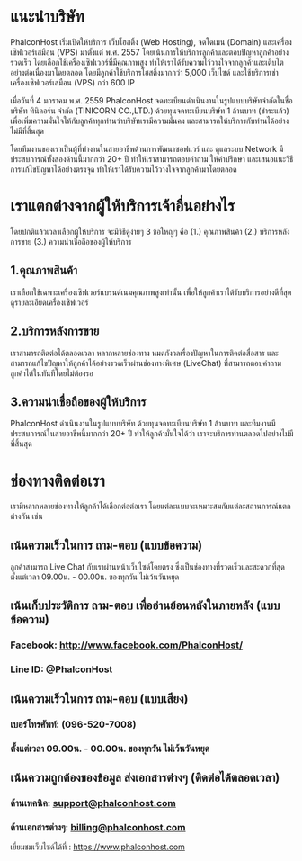 # แนะนำบริษัท
PhalconHost เริ่มเปิดให้บริการ เว็บโฮสติ้ง (Web Hosting), จดโดเมน (Domain) และเครื่องเซิฟเวอร์เสมือน (VPS) มาตั้งแต่ พ.ศ. 2557 โดยเน้นการให้บริการลูกค้าและตอบปัญหาลูกค้าอย่างรวดเร็ว โดยเลือกใช้เครื่องเซิฟเวอร์ที่มีคุณภาพสูง ทำให้เราได้รับความไว้วางใจจากลูกค้าและเติบโตอย่างต่อเนื่องมาโดยตลอด โดยมีลูกค้าใช้บริการโฮสติ้งมากกว่า 5,000 เว็บไซด์ และใช้บริการเช่าเครื่องเซิฟเวอร์เสมือน (VPS) กว่า 600 IP

เมื่อวันที่ 4 มกราคม พ.ศ. 2559 PhalconHost จดทะเบียนดำเนินงานในรูปแบบบริษัทจำกัดในชื่อ บริษัท ทินิคอร์น จำกัด (TINICORN CO.,LTD.) ด้วยทุนจดทะเบียนบริษัท 1 ล้านบาท (ชำระแล้ว) เพื่อเพิ่มความมั่นใจให้กับลูกค้าทุกท่านว่าบริษัทเรามีความมั่นคง และสามารถให้บริการกับท่านได้อย่างไม่มีที่สิ้นสุด

โดยทีมงานของเราเป็นผู้ที่ทำงานในสายอาชีพด้านการพัฒนาซอฟแวร์ และ ดูแลระบบ Network มีประสบการณ์ทั้งสองด้านนี้มากกว่า 20+ ปี ทำให้เราสามารถตอบคำถาม ให้คำปรึกษา และเสนอแนะวิธีการแก้ไขปัญหาได้อย่างตรงจุด ทำให้เราได้รับความไว้วางใจจากลูกค้ามาโดยตลอด


# เราแตกต่างจากผู้ให้บริการเจ้าอื่นอย่างไร
โดยปกติแล้วเวลาเลือกผู้ให้บริการ จะมีวิธีดูง่ายๆ 3 ข้อใหญ่ๆ คือ (1.) คุณภาพสินค้า (2.) บริการหลังการขาย (3.) ความน่าเชื่อถือของผู้ให้บริการ

## 1.คุณภาพสินค้า
เราเลือกใช้เฉพาะเครื่องเซิฟเวอร์แบรนด์เนมคุณภาพสูงเท่านั้น เพื่อให้ลูกค้าเราได้รับบริการอย่างดีที่สุด ดูรายละเอียดเครื่องเซิฟเวอร์
## 2.บริการหลังการขาย
เราสามารถติดต่อได้ตลอดเวลา หลากหลายช่องทาง หมดกังวลเรื่องปัญหาในการติดต่อสื่อสาร และสามารถแก้ไขปัญหาให้ลูกค้าได้อย่างรวดเร็วผ่านช่องทางพิเศษ (LiveChat) ที่สามารถตอบคำถามลูกค้าได้ในทันทีโดยไม่ต้องรอ
## 3.ความน่าเชื่อถือของผู้ให้บริการ
PhalconHost ดำเนินงานในรูปแบบบริษัท ด้วยทุนจดทะเบียนบริษัท 1 ล้านบาท และทีมงานมีประสบการณ์ในสายอาชีพนี้มากกว่า 20+ ปี ทำให้ลูกค้ามั่นใจได้ว่า เราจะบริการท่านตลอดไปอย่างไม่มีที่สิ้นสุด

# ช่องทางติดต่อเรา
เรามีหลากหลายช่องทางให้ลูกค้าได้เลือกต่อต่อเรา โดยแต่ละแบบจะเหมาะสมกับแต่ละสถานการณ์แตกต่างกัน เช่น

## เน้นความเร็วในการ ถาม-ตอบ (แบบข้อความ)
ลูกค้าสามารถ Live Chat กับเราผ่านหน้าเว็บไซด์โดยตรง ซึ่งเป็นช่องทางที่รวดเร็วและสะดวกที่สุด
ตั้งแต่เวลา 09.00น. - 00.00น. ของทุกวัน ไม่เว้นวันหยุด

## เน้นเก็บประวัติการ ถาม-ตอบ เพื่ออ่านย้อนหลังในภายหลัง (แบบข้อความ)
### Facebook: http://www.facebook.com/PhalconHost/
### Line ID: @PhalconHost

## เน้นความเร็วในการ ถาม-ตอบ (แบบเสียง)
### เบอร์โทรศัพท์: (096-520-7008)
### ตั้งแต่เวลา 09.00น. - 00.00น. ของทุกวัน ไม่เว้นวันหยุด

## เน้นความถูกต้องของข้อมูล ส่งเอกสารต่างๆ (ติดต่อได้ตลอดเวลา)
### ด้านเทคนิค: support@phalconhost.com
### ด้านเอกสารต่างๆ: billing@phalconhost.com

เยี่ยมชมเว็บไซด์ได้ที่ : https://www.phalconhost.com
